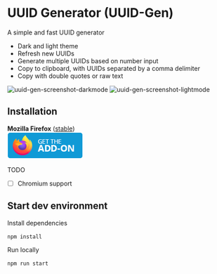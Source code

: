 # UUID Generator (UUID-Gen)

A simple and fast UUID generator

- Dark and light theme
- Refresh new UUIDs
- Generate multiple UUIDs based on number input
- Copy to clipboard, with UUIDs separated by a comma delimiter
- Copy with double quotes or raw text

![uuid-gen-screenshot-darkmode](https://github.com/HelpfulFish/uuid-gen/assets/121419439/04c50cec-8f15-4778-ba33-2b51e5e5c359)
![uuid-gen-screenshot-lightmode](https://github.com/HelpfulFish/uuid-gen/assets/121419439/b11c7501-4109-4d8a-8f78-675a278b788c)


## Installation

**Mozilla Firefox**
([stable](https://addons.mozilla.org/en-US/firefox/addon/uuid-gen/)) \
[![](images/firefox-addons.png)](https://addons.mozilla.org/en-US/firefox/addon/uuid-gen/)

TODO

- [ ] Chromium support

## Start dev environment

Install dependencies

```
npm install
```

Run locally

```
npm run start
```
